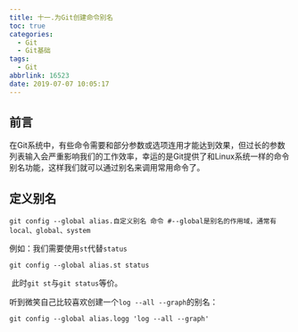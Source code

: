 ```yaml
---
title: 十一.为Git创建命令别名
toc: true
categories:
  - Git
  - Git基础
tags:
  - Git
abbrlink: 16523
date: 2019-07-07 10:05:17
---
```


## **前言**

在Git系统中，有些命令需要和部分参数或选项连用才能达到效果，但过长的参数列表输入会严重影响我们的工作效率，幸运的是Git提供了和Linux系统一样的命令别名功能，这样我们就可以通过别名来调用常用命令了。<!--more-->

## **定义别名**

```shell
git config --global alias.自定义别名 命令 #--global是别名的作用域，通常有local、global、system
```

例如：我们需要使用`st`代替`status`

```shell
git config --global alias.st status
```

​	此时`git st`与`git status`等价。

听到微笑自己比较喜欢创建一个`log --all --graph`的别名：

```shell
git config --global alias.logg 'log --all --graph'
```



